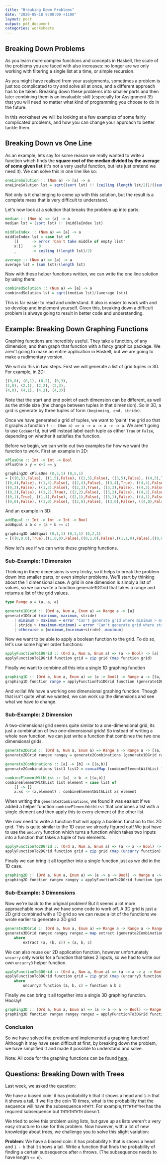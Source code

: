 ```yaml
---
title: "Breaking Down Problems"
date: "2020-05-18 9:00:00 +1100"
layout: post
output: pdf_document
categories: worksheets
---
```



## Breaking Down Problems

As you learn more complex functions and concepts in Haskell, the scale of the problems you are faced with also increases: no longer are we only working with filtering a single list at a time, or simple recursion.

As you might have realised from your assignments, sometimes a problem is just too complicated to try and solve all at once, and a different approach has to be taken. Breaking down these problems into smaller parts and then later combining them is an invaluable skill (especially for Assignment 3!) that you will need no matter what kind of programming you choose to do in the future.

In this worksheet we will be looking at a few examples of some fairly complicated problems, and how you can change your approach to better tackle them.

## Breaking Down vs One Line

As an example, lets say for some reason we really wanted to write a function which finds the **square root of the median divided by the average of some given list** (it's not a very useful function, but lets just pretend we need it). We can solve this in one line like so:

```haskell
oneLineSolution :: (Num a) -> [a] -> a
oneLineSolution lst = sqrt((sort lst) !! (ceiling (length lst/2))/((sum lst)/length lst))
```

Not only is it challenging to come up with this solution, but the result is a complete mess that is very difficult to understand.

Let's now look at a solution that breaks the problem up into parts:

```haskell
median :: (Num a) => [a] -> a
median lst = (sort lst) !! (middleIndex lst)

middleIndex :: (Num a) => [a] -> a
middleIndex lst = case lst of
    []      -> error 'Can't take middle of empty list'
    x:[]    -> 0
    _       -> ceiling ((length lst)/2)

average :: (Num a) => [a] -> a
average lst = (sum lst)/(length lst)
```

Now with these helper functions written, we can write the one line solution by using them:

```haskell
combinedSolution :: (Num a) => [a] -> a
combinedSolution lst = sqrt((median lst)/(average lst))
```

This is far easier to read and understand. It also is easier to work with and so develop and implement yourself. Given this, breaking down a difficult problem is always going to result in better code and understanding.

## Example: Breaking Down Graphing Functions

Graphing functions are incredibly useful. They take a function, of any dimension, and then graph that function with a fancy graphics package. We aren't going to make an entire application in Haskell, but we are going to make a rudimentary version.

We will do this in two steps. First we will generate a list of grid tuples in 3D. For example, in 2D:

```haskell
[(0,0), (0,1), (0,2), (0,3),
(2,0), (2,1), (2,2), (2,3),
(4,0), (4,1), (4,2), (4,3)]
```

Note that the start and end point of each dimension can be different, as well as the stride size (the change between tuples in that dimension). So in 3D, a grid is generate by three tuples of form ```(beginning, end, stride)```.

Once we have generated a grid of tuples, we want to 'paint' the grid so that it graphs a function ```f :: (Num a) => a -> a -> a -> -> a```. We aren't going to use ```CodeWorld```, but will instead label each tuple as either ```True``` or ```False```, depending on whether it satisfies the function.

Before we begin, we can write out two examples for how we want the function to work. First an example in 2D:

 ```haskell
 xPlusOne :: Int -> Int -> Bool
 xPlusOne x y = x+1 == y

graphing2D xPlusOne (0,5,1) (0,5,1)
= [((0,5),False), ((1,5),False), ((2,5),False), ((3,5),False), ((4,5),True), ((5,5),False),
((0,4),False), ((1,4),False), ((2,4),False), ((3,4),True), ((4,4),False), ((5,4),False),
((0,3),False), ((1,3),False), ((2,3),True), ((3,3),False), ((4,3),False), ((5,3),False),
((0,2),False), ((1,2),True), ((2,2),False), ((3,2),False), ((4,2),False), ((5,2),False),
((0,1),True), ((1,1),False), ((2,1),False), ((3,1),False), ((4,1),False), ((5,1),False),
((0,0),False), ((1,0),False), ((2,0),False), ((3,0),False), ((4,0),False), ((5,0),False)]
```

And an example in 3D:

```haskell
addEqual :: Int -> Int -> Int -> Bool
addEqual a b c = (a + b == c)

graphing3D addEqual (0,1,1) (0,1,1) (0,2,1)
= [((0,0,0),True),((1,0,0),False),((0,1,0),False),((1,1,0),False),((0,0,1),False),((1,0,1),True),((0,1,1),True),((1,1,1),False),((0,0,2),False),((1,0,2),False),((0,1,2),False),((1,1,2),True)]
```

Now let's see if we can write these graphing functions.

### Sub-Example: 1 Dimension

Thinking in three dimensions is very tricky, so it helps to break the problem down into smaller parts, or even simpler problems. We'll start by thinking about the 1 dimensional case. A grid in one dimension is simply a list of values, so we can write a function generate1DGrid that takes a range and returns a list of the grid values.

```haskell
type Range a = (a, a, a)

generate1DGrid :: (Ord a, Num a, Enum a) => Range a -> [a]
generate1DGrid (minimum, maximum, stride)
    | minimum > maximum = error "Can't generate grid where minimum > maximum"
    | stride > (maximum-minimum) = error "Can't generate grid where stride > (maximum-minimum)"
    | otherwise = [minimum,(minimum+stride)..maximum]
```

Now we want to be able to apply a boolean function to the grid. To do so, let's use some higher order functions:

```haskell
applyFunctionTo1DGrid :: (Ord a, Num a, Enum a) => (a -> Bool) -> [a] -> [(a, Bool)]
applyFunctionTo1DGrid function grid = zip grid (map function grid)
```

Finally we want to combine all this into a single 1D graphing function

```haskell
graphing1D :: (Ord a, Num a, Enum a) => (a -> Bool) -> Range a -> [(a, Bool)]
graphing1D function range = applyFunctionTo1DGrid function (generate1DGrid range)
```

And voilla! We have a working one dimensional graphing function. Though that isn't quite what we wanted, we can work up the dimensions and see what we have to change.

### Sub-Example: 2 Dimension

A two-dimensional grid seems quite similar to a one-dimensional grid, its just a combination of two one-dimensional grids! So instead of writing a whole new function, we can just write a function that combines the two one dimensional grids.

```haskell
generate2DGrid :: (Ord a, Num a, Enum a) => Range a -> Range a -> [(a, a)]
generate2DGrid rangex rangey = generate2Combinations (generate1DGrid rangex) (generate1DGrid rangey)

generate2Combinations :: [a] -> [b] -> [(a,b)]
generate2Combinations list1 list2 = concatMap (combineElementWithList list1) list2

combineElementWithList :: [a] -> b -> [(a,b)]
combineElementWithList list element = case list of
    [] -> []
    x:xs -> (x,element) : combineElementWithList xs element
```

When writing the ```generate2Combinations```, we found it was easiest if we added a helper function ```combineElementWithList``` that combines a list with a single element and then apply this to every element of the other list.

We now need to write a function that will apply a boolean function to this 2D grid. This is quite similar to the 1D case we already figured out! We just have to use the ```uncurry``` function which turns a function which takes two inputs into a function that takes a tuple of two elements.

```haskell
applyFunctionTo2DGrid :: (Ord a, Num a, Enum a) => (a -> a -> Bool) -> [(a, a)] -> [((a, a), Bool)]
applyFunctionTo2DGrid function grid = zip grid (map (uncurry function) grid)
```

Finally we can bring it all together into a single function just as we did in the 1D case.

```haskell
graphing2D :: (Ord a, Num a, Enum a) => (a -> a -> Bool) -> Range a -> Range a -> [((a, a), Bool)]
graphing2D function rangex rangey = applyFunctionTo2DGrid function (generate2DGrid rangex rangey)
```

### Sub-Example: 3 Dimensions

Now we're back to the original problem! But it seems a lot more approachable now that we have some code to work off. A 3D grid is just a 2D grid combined with a 1D grid so we can reuse a lot of the functions we wrote earlier to generate a 3D grid

```haskell
generate3DGrid :: (Ord a, Num a, Enum a) => Range a -> Range a -> Range a -> [(a, a, a)]
generate3DGrid rangex rangey rangez = map extract (generate2Combinations (generate1DGrid rangex) (generate2Combinations (generate1DGrid rangey) (generate1DGrid rangez)))
    where
        extract (a, (b, c)) = (a, b, c)
```

We can also reuse our 2D application function, however unfortunately ```uncurry``` only works for a function that takes 2 inputs, so we had to write our own ```uncurry3``` helper function.

```haskell
applyFunctionTo3DGrid :: (Ord a, Num a, Enum a) => (a -> a -> a -> Bool) -> [(a, a, a)] -> [((a, a, a), Bool)]
applyFunctionTo3DGrid function grid = zip grid (map (uncurry3 function) grid)
    where
        uncurry3 function (a, b, c) = function a b c
```

Finally we can bring it all together into a single 3D graphing function. Hooray!

```haskell
graphing3D :: (Ord a, Num a, Enum a) => (a -> a -> a -> Bool) -> Range a -> Range a -> Range a -> [((a, a, a), Bool)]
graphing3D function rangex rangey rangez = applyFunctionTo3DGrid function (generate3DGrid rangex rangey rangez)
```

### Conclusion

So we have solved the problem and implemented a graphing function! Although it may have seen difficult at first, by breaking down the problem, we have simplified it and made it possible to understand and solve.

Note: All code for the graphing functions can be found [here](https://raw.githubusercontent.com/COMP1100-PAL/comp1100-pal.github.io/master/src_hs/2020-05-18-Graph3D.hs).

## Questions: Breaking Down with Trees

Last week, we asked the question:

We have a biased coin: it has probability ```h``` that it shows a head and ```1-h``` that it shows a tail. If we flip the coin 10 times, what is the probability that the sequence will have the subsequence ```HTHTT```. For example,```TTTHTHTTHH``` has the required subsequence but ```THTHTHTHTH``` doesn't.

We tried to solve this problem using lists, but gave up as lists weren't a very easy structure to use for this problem. Now however, with a lot of new knowledge about trees, we challenge you to solve this slight variation:

__Problem__: We have a biased coin: it has probability ```h``` that is shows a head and ```1 - h``` that it shows a tail. Write a function that finds the probability of finding a certain subsequence after ```n``` throws. (The subsequence needs to have length ```<= n```).